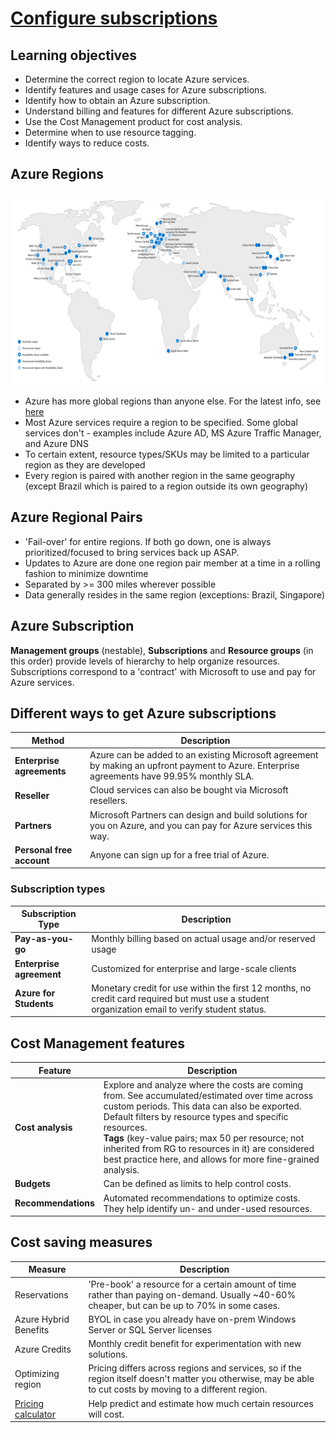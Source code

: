 # [Configure subscriptions](https://docs.microsoft.com/en-us/learn/modules/configure-subscriptions/)

## Learning objectives

* Determine the correct region to locate Azure services.
* Identify features and usage cases for Azure subscriptions.
* Identify how to obtain an Azure subscription.
* Understand billing and features for different Azure subscriptions.
* Use the Cost Management product for cost analysis.
* Determine when to use resource tagging.
* Identify ways to reduce costs.

## Azure Regions

![azure regions](../static/azure-regions-a31968fe.png)

* Azure has more global regions than anyone else. For the latest info, see [here](https://azure.microsoft.com/en-gb/global-infrastructure/geographies/#geographies)
* Most Azure services require a region to be specified. Some global services don't - examples include Azure AD, MS Azure Traffic Manager, and Azure DNS
* To certain extent, resource types/SKUs may be limited to a particular region as they are developed
* Every region is paired with another region in the same geography (except Brazil which is paired to a region outside its own geography)

## Azure Regional Pairs

* 'Fail-over' for entire regions. If both go down, one is always prioritized/focused to bring services back up ASAP.
* Updates to Azure are done one region pair member at a time in a rolling fashion to minimize downtime
* Separated by >= 300 miles wherever possible
* Data generally resides in the same region (exceptions: Brazil, Singapore)

## Azure Subscription

**Management groups** (nestable), **Subscriptions** and **Resource groups** (in this order) provide levels of hierarchy to help organize resources. Subscriptions correspond to a 'contract' with Microsoft to use and pay for Azure services.

## Different ways to get Azure subscriptions

|Method|Description|
|--|--|
**Enterprise agreements**|Azure can be added to an existing Microsoft agreement by making an upfront payment to Azure. Enterprise agreements have 99.95% monthly SLA.
**Reseller**|Cloud services can also be bought via Microsoft resellers.
**Partners**|Microsoft Partners can design and build solutions for you on Azure, and you can pay for Azure services this way.
**Personal free account**|Anyone can sign up for a free trial of Azure.

### Subscription types

|Subscription Type|Description|
|--|--|
**Pay-as-you-go**|Monthly billing based on actual usage and/or reserved usage
**Enterprise agreement**|Customized for enterprise and large-scale clients
**Azure for Students**|Monetary credit for use within the first 12 months, no credit card required but must use a student organization email to verify student status.

## Cost Management features

|Feature|Description|
|--|--|
**Cost analysis**|Explore and analyze where the costs are coming from. See accumulated/estimated over time across custom periods. This data can also be exported. Default filters by resource types and specific resources.<br>**Tags** (key-value pairs; max 50 per resource; not inherited from RG to resources in it) are considered best practice here, and allows for more fine-grained analysis.
**Budgets**|Can be defined as limits to help control costs.
**Recommendations**|Automated recommendations to optimize costs. They help identify un- and under-used resources.

## Cost saving measures

|Measure|Description|
|--|--|
Reservations|'Pre-book' a resource for a certain amount of time rather than paying on-demand. Usually ~40-60% cheaper, but can be up to 70% in some cases.
Azure Hybrid Benefits|BYOL in case you already have on-prem Windows Server or SQL Server licenses
Azure Credits|Monthly credit benefit for experimentation with new solutions.
Optimizing region|Pricing differs across regions and services, so if the region itself doesn't matter you otherwise, may be able to cut costs by moving to a different region.
[Pricing calculator](https://azure.microsoft.com/pricing/calculator/)|Help predict and estimate how much certain resources will cost.
